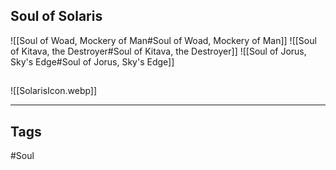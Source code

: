 ## Soul of Solaris
![[Soul of Woad, Mockery of Man#Soul of Woad, Mockery of Man]]
![[Soul of Kitava, the Destroyer#Soul of Kitava, the Destroyer]]
![[Soul of Jorus, Sky's Edge#Soul of Jorus, Sky's Edge]]

##
![[SolarisIcon.webp]]

---
## Tags
#Soul